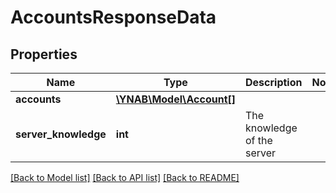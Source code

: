 # AccountsResponseData

## Properties
Name | Type | Description | Notes
------------ | ------------- | ------------- | -------------
**accounts** | [**\YNAB\Model\Account[]**](Account.md) |  | 
**server_knowledge** | **int** | The knowledge of the server | 

[[Back to Model list]](../../README.md#documentation-for-models) [[Back to API list]](../../README.md#documentation-for-api-endpoints) [[Back to README]](../../README.md)

